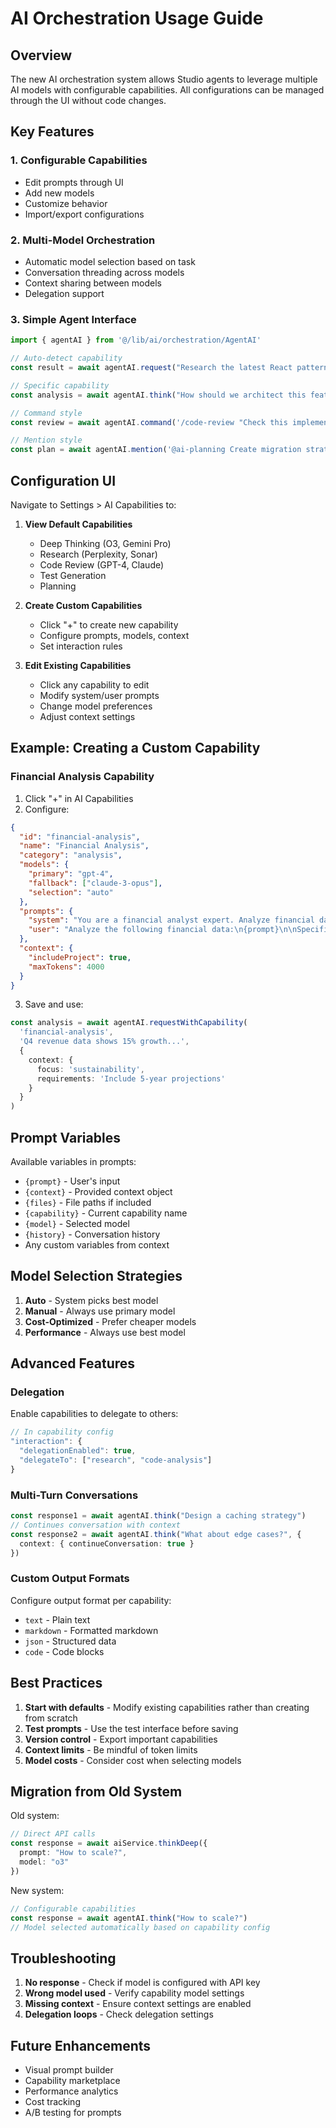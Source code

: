 # AI Orchestration Usage Guide

## Overview
The new AI orchestration system allows Studio agents to leverage multiple AI models with configurable capabilities. All configurations can be managed through the UI without code changes.

## Key Features

### 1. Configurable Capabilities
- Edit prompts through UI
- Add new models
- Customize behavior
- Import/export configurations

### 2. Multi-Model Orchestration
- Automatic model selection based on task
- Conversation threading across models
- Context sharing between models
- Delegation support

### 3. Simple Agent Interface
```typescript
import { agentAI } from '@/lib/ai/orchestration/AgentAI'

// Auto-detect capability
const result = await agentAI.request("Research the latest React patterns")

// Specific capability
const analysis = await agentAI.think("How should we architect this feature?")

// Command style
const review = await agentAI.command('/code-review "Check this implementation"')

// Mention style
const plan = await agentAI.mention('@ai-planning Create migration strategy')
```

## Configuration UI

Navigate to Settings > AI Capabilities to:

1. **View Default Capabilities**
   - Deep Thinking (O3, Gemini Pro)
   - Research (Perplexity, Sonar)
   - Code Review (GPT-4, Claude)
   - Test Generation
   - Planning

2. **Create Custom Capabilities**
   - Click "+" to create new capability
   - Configure prompts, models, context
   - Set interaction rules

3. **Edit Existing Capabilities**
   - Click any capability to edit
   - Modify system/user prompts
   - Change model preferences
   - Adjust context settings

## Example: Creating a Custom Capability

### Financial Analysis Capability

1. Click "+" in AI Capabilities
2. Configure:

```json
{
  "id": "financial-analysis",
  "name": "Financial Analysis",
  "category": "analysis",
  "models": {
    "primary": "gpt-4",
    "fallback": ["claude-3-opus"],
    "selection": "auto"
  },
  "prompts": {
    "system": "You are a financial analyst expert. Analyze financial data and provide insights on:\n- Revenue trends\n- Cost optimization\n- Investment opportunities\n- Risk assessment\n\nContext: {context}\nFocus: {focus}",
    "user": "Analyze the following financial data:\n{prompt}\n\nSpecific requirements: {requirements}"
  },
  "context": {
    "includeProject": true,
    "maxTokens": 4000
  }
}
```

3. Save and use:

```typescript
const analysis = await agentAI.requestWithCapability(
  'financial-analysis',
  'Q4 revenue data shows 15% growth...',
  {
    context: {
      focus: 'sustainability',
      requirements: 'Include 5-year projections'
    }
  }
)
```

## Prompt Variables

Available variables in prompts:
- `{prompt}` - User's input
- `{context}` - Provided context object
- `{files}` - File paths if included
- `{capability}` - Current capability name
- `{model}` - Selected model
- `{history}` - Conversation history
- Any custom variables from context

## Model Selection Strategies

1. **Auto** - System picks best model
2. **Manual** - Always use primary model
3. **Cost-Optimized** - Prefer cheaper models
4. **Performance** - Always use best model

## Advanced Features

### Delegation
Enable capabilities to delegate to others:

```typescript
// In capability config
"interaction": {
  "delegationEnabled": true,
  "delegateTo": ["research", "code-analysis"]
}
```

### Multi-Turn Conversations
```typescript
const response1 = await agentAI.think("Design a caching strategy")
// Continues conversation with context
const response2 = await agentAI.think("What about edge cases?", {
  context: { continueConversation: true }
})
```

### Custom Output Formats
Configure output format per capability:
- `text` - Plain text
- `markdown` - Formatted markdown
- `json` - Structured data
- `code` - Code blocks

## Best Practices

1. **Start with defaults** - Modify existing capabilities rather than creating from scratch
2. **Test prompts** - Use the test interface before saving
3. **Version control** - Export important capabilities
4. **Context limits** - Be mindful of token limits
5. **Model costs** - Consider cost when selecting models

## Migration from Old System

Old system:
```typescript
// Direct API calls
const response = await aiService.thinkDeep({
  prompt: "How to scale?",
  model: "o3"
})
```

New system:
```typescript
// Configurable capabilities
const response = await agentAI.think("How to scale?")
// Model selected automatically based on capability config
```

## Troubleshooting

1. **No response** - Check if model is configured with API key
2. **Wrong model used** - Verify capability model settings
3. **Missing context** - Ensure context settings are enabled
4. **Delegation loops** - Check delegation settings

## Future Enhancements

- Visual prompt builder
- Capability marketplace
- Performance analytics
- Cost tracking
- A/B testing for prompts